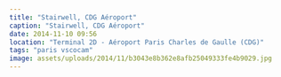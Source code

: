 ```yaml
---
title: "Stairwell, CDG Aéroport"
caption: "Stairwell, CDG Aéroport"
date: 2014-11-10 09:56
location: "Terminal 2D - Aéroport Paris Charles de Gaulle (CDG)"
tags: "paris vscocam"
image: assets/uploads/2014/11/b3043e8b362e8afb25049333fe4b9029.jpg
---
```

